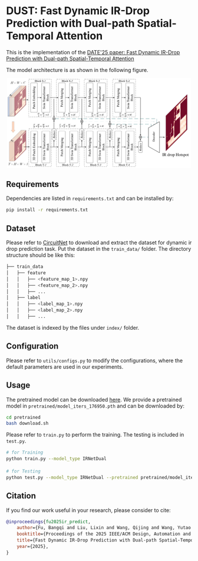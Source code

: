 # DUST: Fast Dynamic IR-Drop Prediction with Dual-path Spatial-Temporal Attention


This is the implementation of the [DATE'25 paper: Fast Dynamic IR-Drop Prediction with Dual-path Spatial-Temporal Attention](https://bunchgrape.github.io/docs/date25_irdrop_prediction.pdf)

The model architecture is as shown in the following figure. 

<div align="center">
  <img src="img/model.png" width="500"/>
</div>



## Requirements

Dependencies are listed in `requirements.txt` and can be installed by:

```sh
pip install -r requirements.txt
```

## Dataset

Please refer to [CircuitNet](https://github.com/circuitnet/CircuitNet) to download and extract the dataset for dynamic ir drop prediction task.
Put the dataset in the `train_data/` folder. The directory structure should be like this:
```bash
├── train_data
│   ├── feature
│   │   ├── <feature_map_1>.npy
│   │   ├── <feature_map_2>.npy
│   │   ├── ...
│   ├── label
│   │   ├── <label_map_1>.npy
│   │   ├── <label_map_2>.npy
│   │   ├── ...
```
The dataset is indexed by the files under `index/` folder.

## Configuration
Please refer to `utils/configs.py` to modify the configurations, where the default parameters are used in our experiments.

## Usage
The pretrained model can be downloaded [here](https://mycuhk-my.sharepoint.com/:u:/g/personal/1155168650_link_cuhk_edu_hk/EZBZToSyUSBOnHOZ_KuI5yUBlm4MudAcQQQFOMoh_H7bSQ?e=x2CwOn).
We provide a pretrained model in `pretrained/model_iters_176950.pth` and can be downloaded by:
```bash
cd pretrained
bash download.sh
```

Please refer to `train.py` to perform the training. The testing is included in `test.py`. 
```bash
# for Training
python train.py --model_type IRNetDual

# for Testing
python test.py --model_type IRNetDual --pretrained pretrained/model_iters_176950.pth --result_dir results/test
```

## Citation
If you find our work useful in your research, please consider to cite:
```bibtex
@inproceedings{fu2025ir_predict,
    author={Fu, Bangqi and Liu, Lixin and Wang, Qijing and Wang, Yutao and Wong, Martin D. F. and Young, Evangeline F. Y.},
    booktitle={Proceedings of the 2025 IEEE/ACM Design, Automation and Test in Europe Conference},
    title={Fast Dynamic IR-Drop Prediction with Dual-path Spatial-Temporal Attention},
    year={2025},
}

```